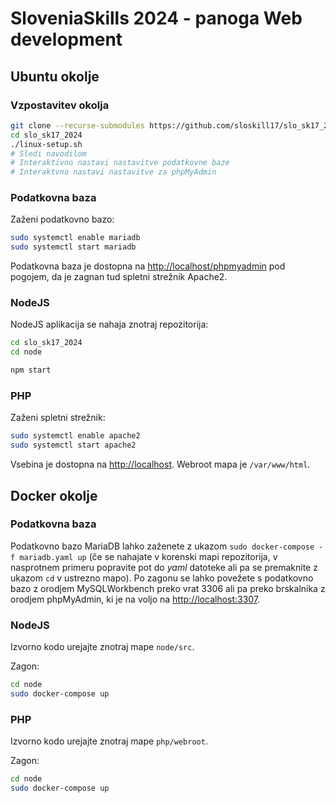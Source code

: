 # SloveniaSkills 2024 - panoga Web development

## Ubuntu okolje

### Vzpostavitev okolja

```bash
git clone --recurse-submodules https://github.com/sloskill17/slo_sk17_2024.git
cd slo_sk17_2024
./linux-setup.sh
# Sledi navodilom
# Interaktivno nastavi nastavitve podatkovne baze
# Interaktvno nastavi nastavitve za phpMyAdmin
```

### Podatkovna baza

Zaženi podatkovno bazo:

```bash
sudo systemctl enable mariadb
sudo systemctl start mariadb
```

Podatkovna baza je dostopna na [http://localhost/phpmyadmin](http://localhost/phpmyadmin) pod pogojem, da je zagnan tud spletni strežnik Apache2.

### NodeJS

NodeJS aplikacija se nahaja znotraj repozitorija:

```bash
cd slo_sk17_2024
cd node

npm start
```

### PHP

Zaženi spletni strežnik:

```bash
sudo systemctl enable apache2
sudo systemctl start apache2
```

Vsebina je dostopna na [http://localhost](http://localhost). Webroot mapa je `/var/www/html`.

## Docker okolje
### Podatkovna baza

Podatkovno bazo MariaDB lahko zaženete z ukazom `sudo docker-compose -f mariadb.yaml up` (če se nahajate v korenski mapi repozitorija, v nasprotnem primeru popravite pot do *yaml* datoteke ali pa se premaknite z ukazom `cd` v ustrezno mapo). Po zagonu se lahko povežete s podatkovno bazo z orodjem MySQLWorkbench preko vrat 3306 ali pa preko brskalnika z orodjem phpMyAdmin, ki je na voljo na [http://localhost:3307](http://localhost:3307).

### NodeJS

Izvorno kodo urejajte znotraj mape `node/src`.

Zagon:

```bash
cd node
sudo docker-compose up
```

### PHP

Izvorno kodo urejajte znotraj mape `php/webroot`.

Zagon:

```bash
cd node
sudo docker-compose up
```
